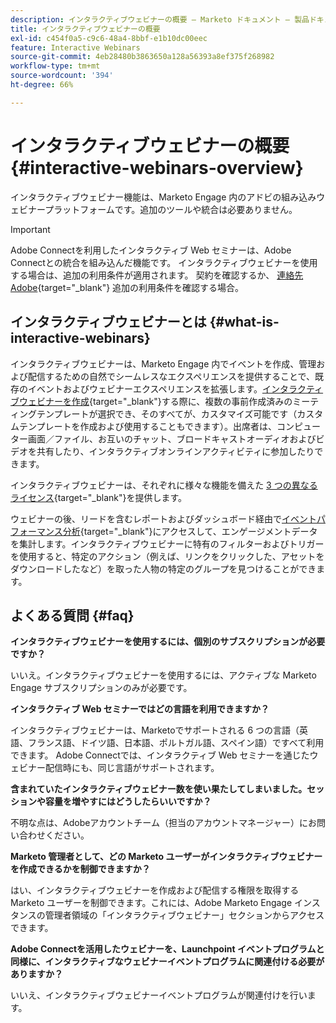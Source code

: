 ```yaml
---
description: インタラクティブウェビナーの概要 — Marketo ドキュメント — 製品ドキュメント
title: インタラクティブウェビナーの概要
exl-id: c454f0a5-c9c6-48a4-8bbf-e1b10dc00eec
feature: Interactive Webinars
source-git-commit: 4eb28480b3863650a128a56393a8ef375f268982
workflow-type: tm+mt
source-wordcount: '394'
ht-degree: 66%

---
```


# インタラクティブウェビナーの概要 {#interactive-webinars-overview}

インタラクティブウェビナー機能は、Marketo Engage 内のアドビの組み込みウェビナープラットフォームです。追加のツールや統合は必要ありません。

>[!IMPORTANT]
>
>Adobe Connectを利用したインタラクティブ Web セミナーは、Adobe Connectとの統合を組み込んだ機能です。 インタラクティブウェビナーを使用する場合は、追加の利用条件が適用されます。 契約を確認するか、 [連絡先Adobe](https://nation.marketo.com/t5/support/ct-p/Support){target="_blank"} 追加の利用条件を確認する場合。

## インタラクティブウェビナーとは {#what-is-interactive-webinars}

インタラクティブウェビナーは、Marketo Engage 内でイベントを作成、管理および配信するための自然でシームレスなエクスペリエンスを提供することで、既存のイベントおよびウェビナーエクスペリエンスを拡張します。[インタラクティブウェビナーを作成](/help/marketo/product-docs/demand-generation/events/interactive-webinars/create-an-interactive-webinar.md){target="_blank"}する際に、複数の事前作成済みのミーティングテンプレートが選択でき、そのすべてが、カスタマイズ可能です（カスタムテンプレートを作成および使用することもできます）。出席者は、コンピューター画面／ファイル、お互いのチャット、ブロードキャストオーディオおよびビデオを共有したり、インタラクティブオンラインアクティビティに参加したりできます。

インタラクティブウェビナーは、それぞれに様々な機能を備えた [3 つの異なるライセンス](/help/marketo/product-docs/demand-generation/events/interactive-webinars/user-and-license-management.md){target="_blank"}を提供します。

ウェビナーの後、リードを含むレポートおよびダッシュボード経由で[イベントパフォーマンス分析](/help/marketo/product-docs/demand-generation/events/interactive-webinars/event-workflows.md){target="_blank"}にアクセスして、エンゲージメントデータを集計します。インタラクティブウェビナーに特有のフィルターおよびトリガーを使用すると、特定のアクション（例えば、リンクをクリックした、アセットをダウンロードしたなど）を取った人物の特定のグループを見つけることができます。

## よくある質問 {#faq}

**インタラクティブウェビナーを使用するには、個別のサブスクリプションが必要ですか？**

いいえ。インタラクティブウェビナーを使用するには、アクティブな Marketo Engage サブスクリプションのみが必要です。

**インタラクティブ Web セミナーではどの言語を利用できますか？**

インタラクティブウェビナーは、Marketoでサポートされる 6 つの言語（英語、フランス語、ドイツ語、日本語、ポルトガル語、スペイン語）ですべて利用できます。 Adobe Connectでは、インタラクティブ Web セミナーを通じたウェビナー配信時にも、同じ言語がサポートされます。

**含まれていたインタラクティブウェビナー数を使い果たしてしまいました。セッションや容量を増やすにはどうしたらいいですか？**

不明な点は、Adobeアカウントチーム（担当のアカウントマネージャー）にお問い合わせください。

**Marketo 管理者として、どの Marketo ユーザーがインタラクティブウェビナーを作成できるかを制御できますか？**

はい、インタラクティブウェビナーを作成および配信する権限を取得する Marketo ユーザーを制御できます。これには、Adobe Marketo Engage インスタンスの管理者領域の「インタラクティブウェビナー」セクションからアクセスできます。

**Adobe Connectを活用したウェビナーを、Launchpoint イベントプログラムと同様に、インタラクティブなウェビナーイベントプログラムに関連付ける必要がありますか？**

いいえ、インタラクティブウェビナーイベントプログラムが関連付けを行います。
